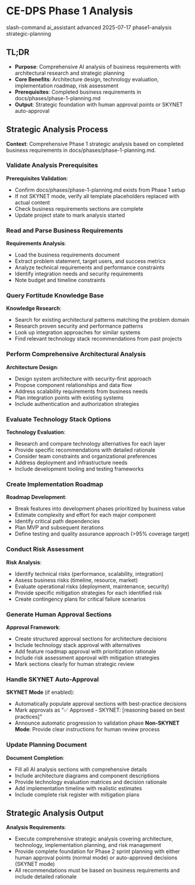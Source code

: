# <context>CE-DPS Phase 1 Analysis</context>

<meta>
  <title>CE-DPS Phase 1 Strategic Analysis</title>
  <type>slash-command</type>
  <audience>ai_assistant</audience>
  <complexity>advanced</complexity>
  <updated>2025-07-17</updated>
  <scope>phase1-analysis</scope>
  <phase>strategic-planning</phase>
</meta>

## <summary priority="critical">TL;DR</summary>
- **Purpose**: Comprehensive AI analysis of business requirements with architectural research and strategic planning
- **Core Benefits**: Architecture design, technology evaluation, implementation roadmap, risk assessment
- **Prerequisites**: Completed business requirements in docs/phases/phase-1-planning.md
- **Output**: Strategic foundation with human approval points or SKYNET auto-approval

## <instructions priority="high">Strategic Analysis Process</instructions>

**Context**: Comprehensive Phase 1 strategic analysis based on completed business requirements in docs/phases/phase-1-planning.md.

### <step-1>Validate Analysis Prerequisites</step-1>
**Prerequisites Validation**:
- Confirm docs/phases/phase-1-planning.md exists from Phase 1 setup
- If not SKYNET mode, verify all template placeholders replaced with actual content
- Check business requirements sections are complete
- Update project state to mark analysis started

### <step-2>Read and Parse Business Requirements</step-2>
**Requirements Analysis**:
- Load the business requirements document
- Extract problem statement, target users, and success metrics
- Analyze technical requirements and performance constraints
- Identify integration needs and security requirements
- Note budget and timeline constraints

### <step-3>Query Fortitude Knowledge Base</step-3>
**Knowledge Research**:
- Search for existing architectural patterns matching the problem domain
- Research proven security and performance patterns
- Look up integration approaches for similar systems
- Find relevant technology stack recommendations from past projects

### <step-4>Perform Comprehensive Architectural Analysis</step-4>
**Architecture Design**:
- Design system architecture with security-first approach
- Propose component relationships and data flow
- Address scalability requirements from business needs
- Plan integration points with existing systems
- Include authentication and authorization strategies

### <step-5>Evaluate Technology Stack Options</step-5>
**Technology Evaluation**:
- Research and compare technology alternatives for each layer
- Provide specific recommendations with detailed rationale
- Consider team constraints and organizational preferences
- Address deployment and infrastructure needs
- Include development tooling and testing frameworks

### <step-6>Create Implementation Roadmap</step-6>
**Roadmap Development**:
- Break features into development phases prioritized by business value
- Estimate complexity and effort for each major component
- Identify critical path dependencies
- Plan MVP and subsequent iterations
- Define testing and quality assurance approach (>95% coverage target)

### <step-7>Conduct Risk Assessment</step-7>
**Risk Analysis**:
- Identify technical risks (performance, scalability, integration)
- Assess business risks (timeline, resource, market)
- Evaluate operational risks (deployment, maintenance, security)
- Provide specific mitigation strategies for each identified risk
- Create contingency plans for critical failure scenarios

### <step-8>Generate Human Approval Sections</step-8>
**Approval Framework**:
- Create structured approval sections for architecture decisions
- Include technology stack approval with alternatives
- Add feature roadmap approval with prioritization rationale
- Include risk assessment approval with mitigation strategies
- Mark sections clearly for human strategic review

### <step-9>Handle SKYNET Auto-Approval</step-9>
**SKYNET Mode** (if enabled):
- Automatically populate approval sections with best-practice decisions
- Mark approvals as "✅ Approved - SKYNET: [reasoning based on best practices]"
- Announce automatic progression to validation phase
**Non-SKYNET Mode**: Provide clear instructions for human review process

### <step-10>Update Planning Document</step-10>
**Document Completion**:
- Fill all AI analysis sections with comprehensive details
- Include architecture diagrams and component descriptions
- Provide technology evaluation matrices and decision rationale
- Add implementation timeline with realistic estimates
- Include complete risk register with mitigation plans

## <expected-behavior priority="medium">Strategic Analysis Output</expected-behavior>

**Analysis Requirements**:
- Execute comprehensive strategic analysis covering architecture, technology, implementation planning, and risk management
- Provide complete foundation for Phase 2 sprint planning with either human approval points (normal mode) or auto-approved decisions (SKYNET mode)
- All recommendations must be based on business requirements and include detailed rationale